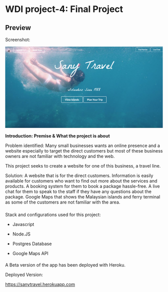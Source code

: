 # WDI project-4: Final Project

## Preview

Screenshot:

![alt text](/static/img/sany.png?raw=true "Preview 1")

**Introduction: Premise & What the project is about**

Problem identified:
Many small businesses wants an online presence and a website especially to target the direct customers but most of these business owners are not familiar with technology and the web.

This project seeks to create a website for one of this business, a travel line.

Solution:
A website that is for the direct customers. Information is easily available for customers who want to find out more about the services and products.
A booking system for them to book a package hassle-free.
A live chat for them to speak to the staff if they have any questions about the package.
Google Maps that shows the Malaysian islands and ferry terminal as some of the customers are not familiar with the area.


###

Stack and configurations used for this project:

* Javascript

* Node.JS

* Postgres Database

* Google Maps API

####

A Beta version of the app has been deployed with Heroku.

Deployed Version:

https://sanytravel.herokuapp.com
